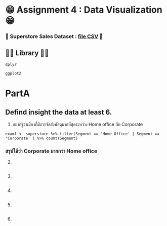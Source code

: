 # 😁 Assignment 4 : Data Visualization 😁

### 👻 Superstore Sales Dataset : [file CSV](https://raw.githubusercontent.com/safesit23/INT214-Statistics/main/datasets/superstore_sales.csv) 👻

## 🐻‍❄️ Library 🐻‍❄️ 
```
dplyr 
```
```
ggplot2
```

# PartA

## Defind  insight the data at least 6.
1. อยากรู้ว่าเมืองที่มีการจัดส่งพัสดุมากที่สุดระหว่าง Home office กับ  Corporate
```
exam1 <- superstore %>% filter(Segment == 'Home Office' | Segment == 'Corporate' ) %>% count(Segment)
```
### สรุปได้ว่า Corporate มากกว่า Home office
2.
```
```
3.
```
```
4.
```
```
5.
```
```
6.
```
```

